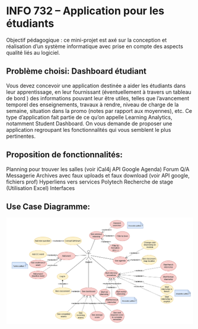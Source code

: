 # INFO 732 – Application pour les étudiants
Objectif pédagogique : ce mini-projet est axé sur la conception et réalisation d’un système informatique avec prise en compte des aspects qualité liés au logiciel.

## Problème choisi: Dashboard étudiant
Vous devez concevoir une application destinée a aider les étudiants dans leur apprentissage, en leur fournissant (éventuellement à travers un tableau de bord ) des informations pouvant leur être utiles, telles que l’avancement temporel des enseignements, travaux à rendre, niveau de charge de la semaine, situation dans la promo (notes par rapport aux moyennes), etc. Ce type d’application fait partie de ce qu’on appelle Learning Analytics, notamment Student Dashboard. On vous demande de proposer une application regroupant les fonctionnalités qui vous semblent le plus pertinentes. 

## Proposition de fonctionnalités:
Planning pour trouver les salles (voir iCal4j API Google Agenda)
Forum Q/A
Messagerie
Archives avec faux uploads et faux download (voir API google, fichiers prof)
Hyperliens vers services Polytech
Recherche de stage (Utilisation Excel)
Interfaces

## Use Case Diagramme: 
![Alt text](image.png)